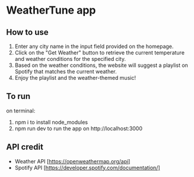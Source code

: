 # WeatherTune app

## How to use
1. Enter any city name in the input field provided on the homepage.
2. Click on the "Get Weather" button to retrieve the current temperature and weather conditions for the specified city.
3. Based on the weather conditions, the website will suggest a playlist on Spotify that matches the current weather.
4. Enjoy the playlist and the weather-themed music!
  
## To run
on terminal:
1. npm i to install node_modules
2. npm run dev to run the app on http://localhost:3000

## API credit
- Weather API [https://openweathermap.org/api]
- Spotify API [https://developer.spotify.com/documentation/]
